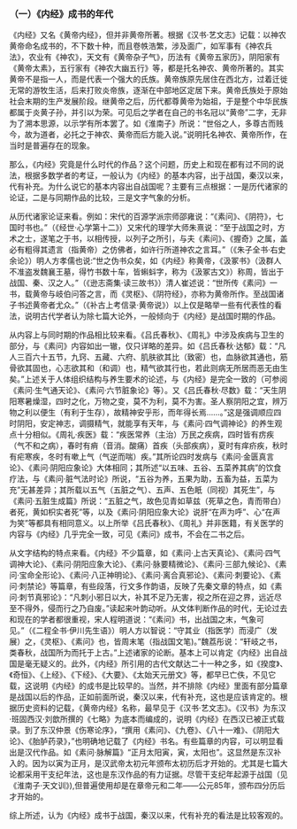 ### （一）《内经》成书的年代

《内经》又名《黄帝内经》，但并非黄帝所著。根据《汉书·艺文志》记载：以神农黄帝命名成书的，不下数十种，而且卷帙浩繁，涉及面广，如军事有《神农兵法》，农业有《神农》，天文有《黄帝杂子气》，历法有《黄帝五家历》，阴阳家有《黄帝太素》，五行家有《神农大幽五行》等，都是托名神农、黄帝所著的。其实黄帝不是指一人，而是代表一个强大的氏族。黄帝族原先居住在西北方，过着迁徙无常的游牧生活，后来打败炎帝族，逐渐在中部地区定居下来。黄帝氏族处于原始社会末期的生产发展阶段。继黄帝之后，历代都尊黄帝为始祖，于是整个中华民族都属于炎黄子孙，并引以为荣。可见后之学者在自己的书名冠以“黄帝”二字，无非为了溯本思源，以示学有所本罢了。如《淮南子》所说：“世俗之人，多尊古而贱今，故为道者，必托之于神农、黄帝而后方能入说。”说明托名神农、黄帝所作，在当时是普遍存在的现象。

那么，《内经》究竟是什么时代的作品？这个问题，历史上和现在都有过不同的说法，根据多数学者的考证，一般认为《内经》的基本内容，出于战国，秦汉以来，代有补充。为什么说它的基本内容出自战国呢？主要有三点根据：一是历代诸家的论证，二是与同期作品的比较，三是文字气象的分析。

从历代诸家论证来看。例如：宋代的百源学派宗师邵雍说：“《素问》、《阴符》，七国时书也。”（《经世·心学第十二》）又宋代的理学大师朱熹说：“至于战国之时，方术之士，遂笔之于书，以相传授，以列子之所引，与夫《素问》、《握奇》之属，盖必有粗得其遗言（指黄帝）之仿佛者，如许行所道神农之言耳。”（《朱子全书·右史余论》）明人方孝儒也说:“世之伪书众矣，如《内经》称黄帝，《汲冢书》（汲群人不准盗发魏襄王墓，得竹书数十车，皆蝌蚪字，称为《汲冢古文》）称周，皆出于战国、秦、汉之人。”（《逊志斋集·读三故书》）清人崔述说：“世所传《素问》一书，载黄帝与岐伯问答之言，而《灵枢》、《阴符经》，亦称为黄帝所作。至战国诸子书述黄帝者尤众。”（《补古上考信录·黄帝说》）以上仅是略举一些有代表性的看法，说明古代学者认为除七篇大论外，一般倾向于《内经》是战国时期的作品。

从内容上与同时期的作品相比较来看。《吕氏春秋》、《周礼》中涉及疾病与卫生的部分，与《素问》内容如出一辙，仅只详略的差异。如《吕氏春秋·达郁》载：“凡人三百六十五节，九窍、五藏、六府、肌肤欲其比（致密）也，血脉欲其通也，筋骨欲其固也，心志欲其和（和调）也，精气欲其行也，若此则病无所居而恶无由生矣。”上述关于人体组织结构与养生要术的论述，与《内经》是完全一致的（可参阅《素问·生气通天论》、《素问·六节脏象论》等）。又《吕氏春秋·尽数》载：“天生阴阳寒暑燥湿，四时之化，万物之变，莫不为利，莫不为害。圣人察阴阳之宜，辨万物之利以便生（有利于生存），故精神安乎形，而年得长焉……。”这是强调顺应四时阴阳，安定神志，调摄精气，就能享有天年，与《素问·四气调神论》的养生观点十分相似。《周礼·疾医》载：“疾医常养（主治）万民之疾病，四时皆有疠疾（气不和之病），春时有痟（音消。酸痛）首疾（头部疾病），夏时有痒疥疾，秋时有疟寒疾，冬时有嗽上气（气逆而喘）疾。”其所论四时发病与《素问·金匮真言论》、《素问·阴阳应象论》大体相同；其所述“以五味、五谷、五菜养其病”的饮食疗法，与《素问·脏气法时论》所说，“五谷为养，五果为助，五畜为益，五菜为充”无甚差异；其所载以五气（五脏之气）、五声、五色眂（同视）其死生”，与《素问·五脏生成篇》所说：“五脏之气，故色见青如草兹（死草之色，青而带白）者死，黄如枳实者死”等，以及《素问·阴阳应象大论》说肝“在声为呼”、心“在声为笑”等都具有相同意义。以上所举《吕氏春秋》、《周礼》并非医籍，有关医学的内容与《内经》几乎完全一致，可见《素问》成书，不会在二书之后。

从文字结构的特点来看。《内经》不少篇章，如《素问·上古天真论》、《素问·四气调神大论》、《素问·阴阳应象大论》、《素问·脉要精微论》、《素问·三部九候论》、《素问·宝命全形论》、《素问·八正神明论》、《素问·离合真邪论》、《素问·刺要论》、《素问·刺禁论》等篇章，有些段落，行文多作韵语，反映了先秦文章的特点，如《素问·刺节真邪论》：“凡刺小邪日以大，补其不足乃无害，视之所在迎之界，远近尽至不得外，侵而行之乃自废。”读起来叶韵动听。从文体判断作品的时代，无论过去和现在的学者都很重视，宋人程明道说：“《素问》书，出战国之末，气象可见。”（《二程全书·伊川先生语》）明人方以智说：“守其业（指医学）而浸广（发展）之，《灵枢》、《素问》也，皆周末笔（指战国文笔)。”魏荔彤说：“轩岐之书，类春秋，战国所为而托于上古。”上述诸家的论断。基本上可以肯定《内经》出自战国是毫无疑义的。此外，《内经》所引用的古代文献达二十一种之多，如《揆度》、《奇恒》、《上经》、《下经》、《大要》、《太始天元册文》等，都早已亡佚，不见它载，这说明《内经》的成书是比较早的。当然，并不排除《内经》里面有部分篇章是战国以后的作品，正如前面所说，秦汉以来，代有补充，这也是应该肯定的。根据历史资料的记载，《黄帝内经》名称，最早见于《汉书·艺文志》。《汉书》为东汉·班固西汉·刘歆所撰的《七略》为底本而编成的，说明《内经》在西汉已被正式载录。到了东汉仲景《伤寒论序》，“撰用《素问》、《九卷》、《八十一难》、《阴阳大论》、《胎胪药录》，”也明确地记载了《内经》书名。有些篇章的内容，可以明显看出是汉代作品。如《素问·脉解篇》“正月太阳寅，寅，太阳也”。这显然是东汉补入的。因为以寅为正月，是汉武帝太初元年颁布太初历后才开始的。尤其是七篇大论都采用干支纪年法，这也是东汉作品的有力证据。尽管干支纪年起源于战国（见《淮南子·天文训》),但普遍使用却是在章帝元和二年——公元85年，颁布四分历后才开始的。

综上所述，认为《内经》成书于战国，秦汉以来，代有补充的看法是比较客观的。

